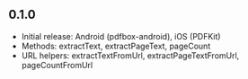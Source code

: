## 0.1.0
- Initial release: Android (pdfbox-android), iOS (PDFKit)
- Methods: extractText, extractPageText, pageCount
- URL helpers: extractTextFromUrl, extractPageTextFromUrl, pageCountFromUrl